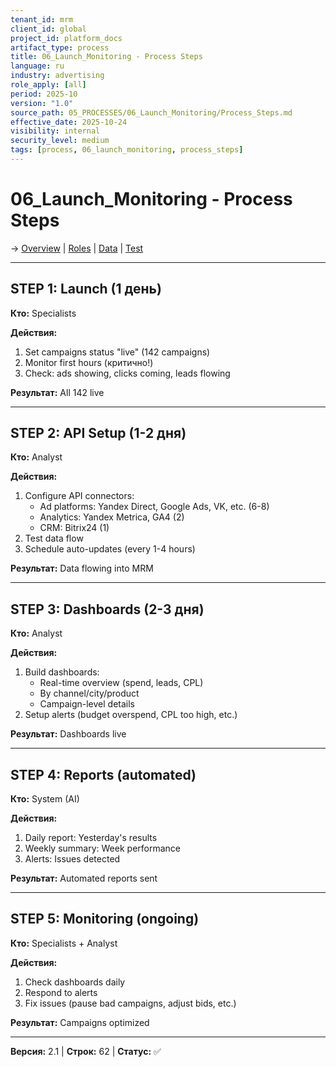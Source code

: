 ```yaml
---
tenant_id: mrm
client_id: global
project_id: platform_docs
artifact_type: process
title: 06_Launch_Monitoring - Process Steps
language: ru
industry: advertising
role_apply: [all]
period: 2025-10
version: "1.0"
source_path: 05_PROCESSES/06_Launch_Monitoring/Process_Steps.md
effective_date: 2025-10-24
visibility: internal
security_level: medium
tags: [process, 06_launch_monitoring, process_steps]
---
```


# 06_Launch_Monitoring - Process Steps

→ [Overview](./Overview.md) | [Roles](./Roles_Responsibilities.md) | [Data](./Data_IO.md) | [Test](./Test_Scenario.md)

---

## STEP 1: Launch (1 день)

**Кто:** Specialists

**Действия:**
1. Set campaigns status "live" (142 campaigns)
2. Monitor first hours (критично!)
3. Check: ads showing, clicks coming, leads flowing

**Результат:** All 142 live

---

## STEP 2: API Setup (1-2 дня)

**Кто:** Analyst

**Действия:**
1. Configure API connectors:
   - Ad platforms: Yandex Direct, Google Ads, VK, etc. (6-8)
   - Analytics: Yandex Metrica, GA4 (2)
   - CRM: Bitrix24 (1)
2. Test data flow
3. Schedule auto-updates (every 1-4 hours)

**Результат:** Data flowing into MRM

---

## STEP 3: Dashboards (2-3 дня)

**Кто:** Analyst

**Действия:**
1. Build dashboards:
   - Real-time overview (spend, leads, CPL)
   - By channel/city/product
   - Campaign-level details
2. Setup alerts (budget overspend, CPL too high, etc.)

**Результат:** Dashboards live

---

## STEP 4: Reports (automated)

**Кто:** System (AI)

**Действия:**
1. Daily report: Yesterday's results
2. Weekly summary: Week performance
3. Alerts: Issues detected

**Результат:** Automated reports sent

---

## STEP 5: Monitoring (ongoing)

**Кто:** Specialists + Analyst

**Действия:**
1. Check dashboards daily
2. Respond to alerts
3. Fix issues (pause bad campaigns, adjust bids, etc.)

**Результат:** Campaigns optimized

---

**Версия:** 2.1 | **Строк:** 62 | **Статус:** ✅


